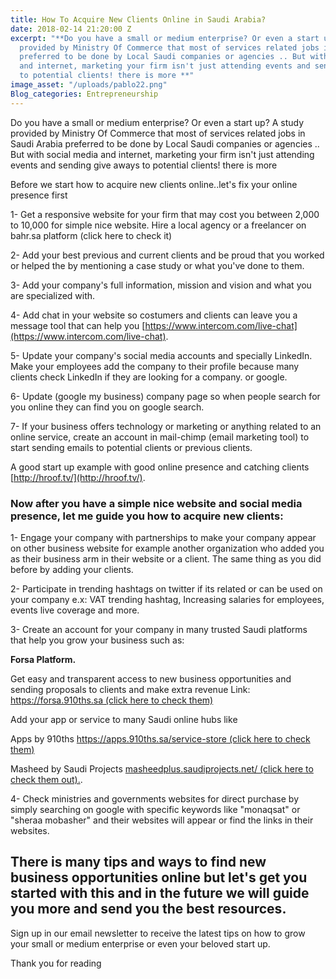 ```yaml
---
title: How To Acquire New Clients Online in Saudi Arabia?
date: 2018-02-14 21:20:00 Z
excerpt: "**Do you have a small or medium enterprise? Or even a start up? A study
  provided by Ministry Of Commerce that most of services related jobs in Saudi Arabia
  preferred to be done by Local Saudi companies or agencies .. But with social media
  and internet, marketing your firm isn't just attending events and sending give aways
  to potential clients! there is more **"
image_asset: "/uploads/pablo22.png"
Blog_categories: Entrepreneurship
---
```


Do you have a small or medium enterprise? Or even a start up? A study provided by Ministry Of Commerce that most of services related jobs in Saudi Arabia preferred to be done by Local Saudi companies or agencies .. But with social media and internet, marketing your firm isn't just attending events and sending give aways to potential clients! there is more

Before we start how to acquire new clients online..let's fix your online presence first

1- Get a responsive website for your firm that may cost you between 2,000 to 10,000 for simple nice website. Hire a local agency or a freelancer on bahr.sa platform (click here to check it)

2- Add your best previous and current clients and be proud that you worked or helped the by mentioning a case study or what you've done to them.

3- Add your company's full information, mission and vision and what you are specialized with.

4- Add chat in your website so costumers and clients can leave you a message tool that can help you [https://www.intercom.com/live-chat](https://www.intercom.com/live-chat).

5- Update your company's social media accounts and specially LinkedIn. Make your employees add the company to their profile because many clients check LinkedIn if they are looking for a company. or google.

6- Update (google my business) company page so when people search for you online they can find you on google search.

7- If your business offers technology or marketing or anything related to an online service, create an account in mail-chimp (email marketing tool) to start sending emails to potential clients or previous clients.

A good start up example with good online presence and catching clients [http://hroof.tv/](http://hroof.tv/).

### Now after you have a simple nice website and social media presence, let me guide you how to acquire new clients:

1- Engage your company with partnerships to make your company appear on other business website for example another organization who added you as their business arm in their website or a client. The same thing as you did before by adding your clients.

2- Participate in trending hashtags on twitter if its related or can be used on your company e.x: VAT trending hashtag, Increasing salaries for employees, events live coverage and more.

3- Create an account for your company in many trusted Saudi platforms that help you grow your business such as:

**Forsa Platform.**

Get easy and transparent access to new business opportunities and
sending proposals to clients and make extra revenue
Link:  [https://forsa.910ths.sa   (click here to check them)](https://forsa.910ths.sa/)

Add your app or service to many Saudi online hubs like

Apps by 910ths  [https://apps.910ths.sa/service-store (click here to check them)](https://apps.910ths.sa/service-store)

Masheed by Saudi Projects [masheedplus.saudiprojects.net/ (click here to check them out).](masheedplus.saudiprojects.net/).

4- Check ministries and governments websites for direct purchase  by simply searching on google with specific keywords like "monaqsat" or "sheraa mobasher" and their websites will appear or find the links in their websites.

## There is many tips and ways to find new business opportunities online but let's get you started with this and in the future we will guide you more and send you the best resources.

Sign up in our email newsletter to receive the latest tips on how to grow your small or medium enterprise or even your beloved start up.

Thank you for reading